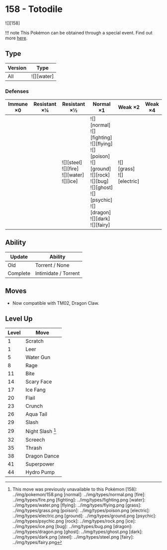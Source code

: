 # 158 - Totodile
![][158]

!!! note
    This Pokémon can be obtained through a special event. Find out more [here](../../special_events/#johto-starter).

## Type

Version | Type
---     | ---
All     | ![][water]

### Defenses

Immune ×0 | Resistant ×¼ | Resistant ×½                                          | Normal ×1                                                                                                                                                                      | Weak ×2                         | Weak ×4
---       | ---          | ---                                                   | ---                                                                                                                                                                            | ---                             | ---
&nbsp;    | &nbsp;       | ![][steel]<br>![][fire]<br>![][water]<br>![][ice]<br> | ![][normal]<br>![][fighting]<br>![][flying]<br>![][poison]<br>![][ground]<br>![][rock]<br>![][bug]<br>![][ghost]<br>![][psychic]<br>![][dragon]<br>![][dark]<br>![][fairy]<br> | ![][grass]<br>![][electric]<br> | &nbsp;

## Ability

Update   | Ability
---      | ---
Old      | Torrent / None
Complete | Intimidate / Torrent

## Moves

 - Now compatible with TM02, Dragon Claw.

## Level Up

Level | Move
---   | ---
1     | Scratch
1     | Leer
5     | Water Gun
8     | Rage
11    | Bite
14    | Scary Face
17    | Ice Fang
20    | Flail
23    | Crunch
26    | Aqua Tail
29    | Slash
29    | Night Slash [^1]
32    | Screech
35    | Thrash
38    | Dragon Dance
41    | Superpower
44    | Hydro Pump

[^1]: This move was previously unavailable to this Pokémon
[158]: ../img/pokemon/158.png
[normal]: ../img/types/normal.png
[fire]: ../img/types/fire.png
[fighting]: ../img/types/fighting.png
[water]: ../img/types/water.png
[flying]: ../img/types/flying.png
[grass]: ../img/types/grass.png
[poison]: ../img/types/poison.png
[electric]: ../img/types/electric.png
[ground]: ../img/types/ground.png
[psychic]: ../img/types/psychic.png
[rock]: ../img/types/rock.png
[ice]: ../img/types/ice.png
[bug]: ../img/types/bug.png
[dragon]: ../img/types/dragon.png
[ghost]: ../img/types/ghost.png
[dark]: ../img/types/dark.png
[steel]: ../img/types/steel.png
[fairy]: ../img/types/fairy.png
